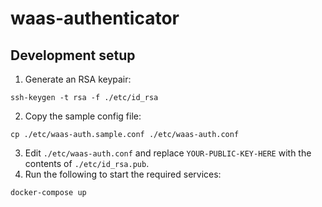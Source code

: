 # waas-authenticator

## Development setup

1. Generate an RSA keypair:

```
ssh-keygen -t rsa -f ./etc/id_rsa
```

2. Copy the sample config file:

```
cp ./etc/waas-auth.sample.conf ./etc/waas-auth.conf
```

3. Edit `./etc/waas-auth.conf` and replace `YOUR-PUBLIC-KEY-HERE` with the contents of `./etc/id_rsa.pub`.
4. Run the following to start the required services:

```
docker-compose up
```

